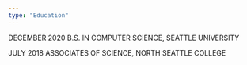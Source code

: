 ```yaml
---
type: "Education"
---
```

DECEMBER 2020
B.S. IN COMPUTER SCIENCE, SEATTLE
UNIVERSITY

JULY 2018
ASSOCIATES OF SCIENCE, NORTH SEATTLE
COLLEGE

